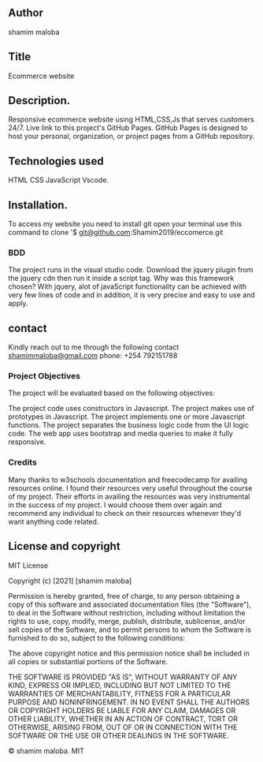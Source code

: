 ## Author
shamim maloba

## Title 
Ecommerce website
## Description.
Responsive ecommerce website using HTML,CSS,Js that serves customers  24/7.
Live link to this project's GitHub Pages. GitHub Pages is designed to host your personal, organization, or project pages from a GitHub repository.
## Technologies used
HTML
CSS
JavaScript
Vscode.
## Installation.
 To access my website you need to install git open your terminal use this command to clone '$ git@github.com:Shamim2019/eccomerce.git

### BDD
The project runs in the visual studio code. Download the jquery plugin from the jquery cdn then run it inside a script tag. Why was this framework chosen? With jquery, alot of javaScript functionality can be achieved with very few lines of code and in addition, it is very precise and easy to use and apply.

## contact
Kindly reach out to me through the following contact shamimmaloba@gmail.com phone: +254 792151788

### Project Objectives
The project will be evaluated based on the following objectives:

The project code uses constructors in Javascript. The project makes use of prototypes in Javascript. The project implements one or more Javascript functions. The project separates the business logic code from the UI logic code. The web app uses bootstrap and media queries to make it fully responsive.

### Credits

Many thanks to w3schools documentation and freecodecamp for availing resources online. I found their resources very useful throughout the course of my project. Their efforts in availing the resources was very instrumental in the success of my project. I would choose them over again and recommend any individual to check on their resources whenever they'd want anything code related.

## License and copyright

MIT License

Copyright (c) [2021] [shamim maloba]

Permission is hereby granted, free of charge, to any person obtaining a copy of this software and associated documentation files (the "Software"), to deal in the Software without restriction, including without limitation the rights to use, copy, modify, merge, publish, distribute, sublicense, and/or sell copies of the Software, and to permit persons to whom the Software is furnished to do so, subject to the following conditions:

The above copyright notice and this permission notice shall be included in all copies or substantial portions of the Software.

THE SOFTWARE IS PROVIDED "AS IS", WITHOUT WARRANTY OF ANY KIND, EXPRESS OR IMPLIED, INCLUDING BUT NOT LIMITED TO THE WARRANTIES OF MERCHANTABILITY, FITNESS FOR A PARTICULAR PURPOSE AND NONINFRINGEMENT. IN NO EVENT SHALL THE AUTHORS OR COPYRIGHT HOLDERS BE LIABLE FOR ANY CLAIM, DAMAGES OR OTHER LIABILITY, WHETHER IN AN ACTION OF CONTRACT, TORT OR OTHERWISE, ARISING FROM, OUT OF OR IN CONNECTION WITH THE SOFTWARE OR THE USE OR OTHER DEALINGS IN THE SOFTWARE.

© shamim maloba. MIT